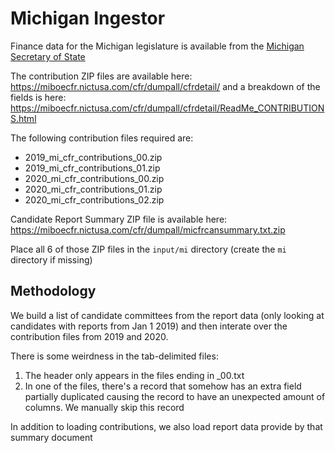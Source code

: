 # Michigan Ingestor

Finance data for the Michigan legislature is available from the [Michigan Secretary of State](https://www.michigan.gov/sos/0,4670,7-127-1633_8723_8751---,00.html)

The contribution ZIP files are available here: https://miboecfr.nictusa.com/cfr/dumpall/cfrdetail/
and a breakdown of the fields is here: https://miboecfr.nictusa.com/cfr/dumpall/cfrdetail/ReadMe_CONTRIBUTIONS.html

The following contribution files required are:
* 2019_mi_cfr_contributions_00.zip
* 2019_mi_cfr_contributions_01.zip
* 2020_mi_cfr_contributions_00.zip
* 2020_mi_cfr_contributions_01.zip
* 2020_mi_cfr_contributions_02.zip

Candidate Report Summary ZIP file is available here: https://miboecfr.nictusa.com/cfr/dumpall/micfrcansummary.txt.zip

Place all 6 of those ZIP files in the `input/mi` directory (create the `mi` directory if missing)

## Methodology
We build a list of candidate committees from the report data (only looking at candidates with reports from Jan 1 2019) and then interate over the contribution files from 2019 and 2020.

There is some weirdness in the tab-delimited files:
1. The header only appears in the files ending in _00.txt
2. In one of the files, there's a record that somehow has an extra field partially duplicated causing the record to have an unexpected amount of columns. We manually skip this record

In addition to loading contributions, we also load report data provide by that summary document